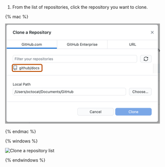 1. From the list of repositories, click the repository you want to clone.


  {% mac %}

  ![Screenshot of the "Clone a repository" window. The "github/docs" repository is highlighted with an orange outline.](/assets/images/help/desktop/clone-a-repository-list-mac.png)
  
  {% endmac %}

  {% windows %}

  ![Clone a repository list](/assets/images/help/desktop/clone-a-repository-list-win.png)

  {% endwindows %}
